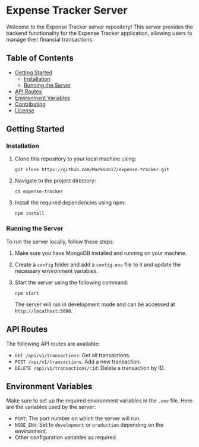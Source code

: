 # Expense Tracker Server

Welcome to the Expense Tracker server repository! This server provides the backend functionality for the Expense Tracker application, allowing users to manage their financial transactions.

## Table of Contents

- [Getting Started](#getting-started)
  - [Installation](#installation)
  - [Running the Server](#running-the-server)
- [API Routes](#api-routes)
- [Environment Variables](#environment-variables)
- [Contributing](#contributing)
- [License](#license)

## Getting Started

### Installation

1. Clone this repository to your local machine using:
   ```
   git clone https://github.com/Markson17/expense-tracker.git
   ```

2. Navigate to the project directory:
   ```
   cd expense-tracker
   ```

3. Install the required dependencies using npm:
   ```
   npm install
   ```

### Running the Server

To run the server locally, follow these steps:

1. Make sure you have MongoDB installed and running on your machine.

2. Create a `config` folder and add a `config.env` file to it and update the necessary environment variables.

3. Start the server using the following command:
   ```
   npm start
   ```

   The server will run in development mode and can be accessed at `http://localhost:5000`.

## API Routes

The following API routes are available:

- `GET /api/v1/transactions`: Get all transactions.
- `POST /api/v1/transactions`: Add a new transaction.
- `DELETE /api/v1/transactions/:id`: Delete a transaction by ID.

## Environment Variables

Make sure to set up the required environment variables in the `.env` file. Here are the variables used by the server:

- `PORT`: The port number on which the server will run.
- `NODE_ENV`: Set to `development` or `production` depending on the environment.
- Other configuration variables as required.


